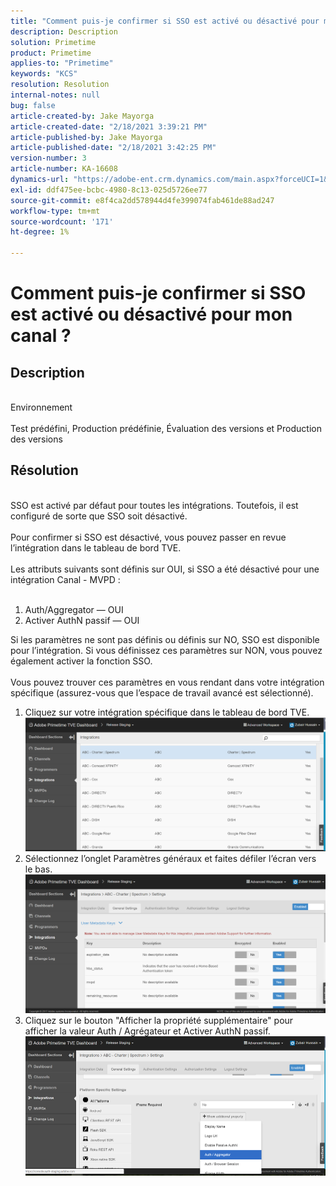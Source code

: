 ```yaml
---
title: "Comment puis-je confirmer si SSO est activé ou désactivé pour mon canal ?"
description: Description
solution: Primetime
product: Primetime
applies-to: "Primetime"
keywords: "KCS"
resolution: Resolution
internal-notes: null
bug: false
article-created-by: Jake Mayorga
article-created-date: "2/18/2021 3:39:21 PM"
article-published-by: Jake Mayorga
article-published-date: "2/18/2021 3:42:25 PM"
version-number: 3
article-number: KA-16608
dynamics-url: "https://adobe-ent.crm.dynamics.com/main.aspx?forceUCI=1&pagetype=entityrecord&etn=knowledgearticle&id=32c6f173-ff71-eb11-a812-00224809a536"
exl-id: ddf475ee-bcbc-4980-8c13-025d5726ee77
source-git-commit: e8f4ca2dd578944d4fe399074fab461de88ad247
workflow-type: tm+mt
source-wordcount: '171'
ht-degree: 1%

---
```


# Comment puis-je confirmer si SSO est activé ou désactivé pour mon canal ?

## Description

<br>Environnement<br><br>
Test prédéfini, Production prédéfinie, Évaluation des versions et Production des versions


## Résolution

<br>SSO est activé par défaut pour toutes les intégrations. Toutefois, il est configuré de sorte que SSO soit désactivé.<br><br>Pour confirmer si SSO est désactivé, vous pouvez passer en revue l’intégration dans le tableau de bord TVE.<br><br>Les attributs suivants sont définis sur OUI, si SSO a été désactivé pour une intégration Canal - MVPD :<br><br>
1. Auth/Aggregator — OUI
2. Activer AuthN passif — OUI

Si les paramètres ne sont pas définis ou définis sur NO, SSO est disponible pour l’intégration. Si vous définissez ces paramètres sur NON, vous pouvez également activer la fonction SSO.<br><br>Vous pouvez trouver ces paramètres en vous rendant dans votre intégration spécifique (assurez-vous que l’espace de travail avancé est sélectionné).
1. Cliquez sur votre intégration spécifique dans le tableau de bord TVE.![](assets/6664dc8b-ff71-eb11-a812-00224809a536.png)
2. Sélectionnez l’onglet Paramètres généraux et faites défiler l’écran vers le bas.![](assets/ecedf1a3-ff71-eb11-a812-00224809a536.png)
3. Cliquez sur le bouton &quot;Afficher la propriété supplémentaire&quot; pour afficher la valeur Auth / Agrégateur et Activer AuthN passif. ![](assets/1f33e3d9-ff71-eb11-a812-00224809a536.png)
